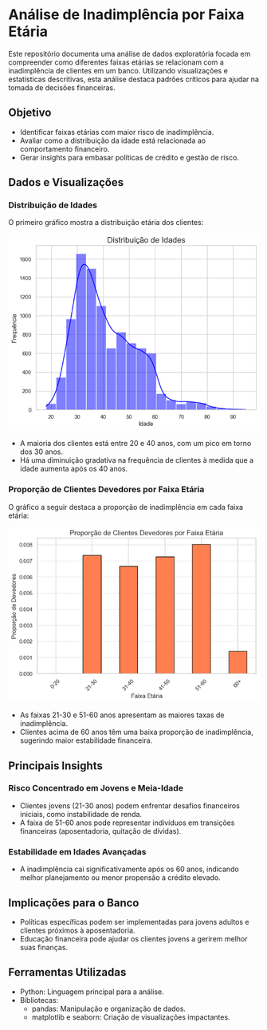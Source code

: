 # Análise de Inadimplência por Faixa Etária  

Este repositório documenta uma análise de dados exploratória focada em compreender como diferentes faixas etárias se relacionam com a inadimplência de clientes em um banco. Utilizando visualizações e estatísticas descritivas, esta análise destaca padrões críticos para ajudar na tomada de decisões financeiras.

## Objetivo  

- Identificar faixas etárias com maior risco de inadimplência.  
- Avaliar como a distribuição da idade está relacionada ao comportamento financeiro.  
- Gerar insights para embasar políticas de crédito e gestão de risco.  

## Dados e Visualizações  

### Distribuição de Idades  
O primeiro gráfico mostra a distribuição etária dos clientes:  

![Distribuição de Idades](grafico_idades.png)  

- A maioria dos clientes está entre 20 e 40 anos, com um pico em torno dos 30 anos.  
- Há uma diminuição gradativa na frequência de clientes à medida que a idade aumenta após os 40 anos.  

### Proporção de Clientes Devedores por Faixa Etária  
O gráfico a seguir destaca a proporção de inadimplência em cada faixa etária:  

![Proporção de Inadimplência](grafico_inadimplencia.png)  

- As faixas 21-30 e 51-60 anos apresentam as maiores taxas de inadimplência.  
- Clientes acima de 60 anos têm uma baixa proporção de inadimplência, sugerindo maior estabilidade financeira.  

## Principais Insights  

### Risco Concentrado em Jovens e Meia-Idade  
- Clientes jovens (21-30 anos) podem enfrentar desafios financeiros iniciais, como instabilidade de renda.  
- A faixa de 51-60 anos pode representar indivíduos em transições financeiras (aposentadoria, quitação de dívidas).  

### Estabilidade em Idades Avançadas  
- A inadimplência cai significativamente após os 60 anos, indicando melhor planejamento ou menor propensão a crédito elevado.  

## Implicações para o Banco  

- Políticas específicas podem ser implementadas para jovens adultos e clientes próximos à aposentadoria.  
- Educação financeira pode ajudar os clientes jovens a gerirem melhor suas finanças.  

## Ferramentas Utilizadas  

- Python: Linguagem principal para a análise.  
- Bibliotecas:  
  - pandas: Manipulação e organização de dados.  
  - matplotlib e seaborn: Criação de visualizações impactantes.


